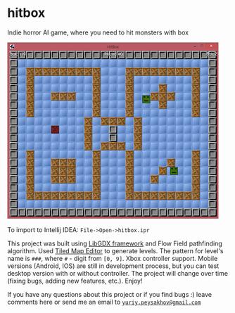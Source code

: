 # hitbox
Indie horror AI game, where you need to hit monsters with box

![alt tag](/HitBoxImg.png)

To import to Intellij IDEA: <code>File->Open->hitbox.ipr</code>

This project was built using <a href="https://libgdx.badlogicgames.com/" target="_blank">LibGDX framework</a> and Flow Field 
pathfinding algorithm. Used <a href="http://www.mapeditor.org/" target="_blank">Tiled Map Editor</a> to generate levels. The pattern for level's name is <code>###</code>, where <code>#</code> - digit from <code>[0, 9]</code>. Xbox controller support.
Mobile versions (Android, IOS) are still in development process, but you can test desktop version with or without controller. The project will change over time (fixing bugs, adding new features, etc.). Enjoy!

If you have any questions about this project or if you find bugs :) leave comments here or send me an email to <code>yuriy.peysakhov@gmail.com</code>

